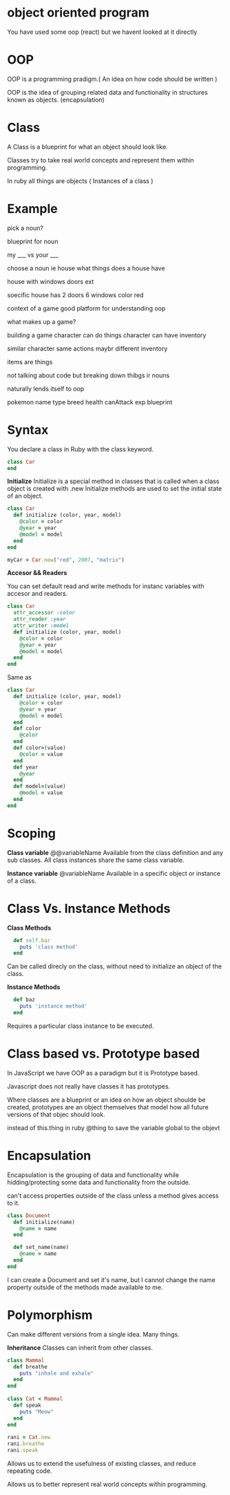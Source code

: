 
# object oriented program 

You have used some oop (react)
but we havent looked at it directly


# OOP

OOP is a programming pradigm.( An idea on how code should be written )

OOP is the idea of grouping related data and functionality in structures known as objects. (encapsulation)



# Class

A Class is a blueprint for what an object should look like. 

Classes try to take real world concepts and represent them within programming.


In ruby all things are objects ( Instances of a class )


# Example

pick a noun? 

blueprint for noun


my ___
vs your ___

choose a noun ie house 
what things does a house have 

house with windows doors 
ext

soecific house has 
2 doors 
6 windows 
color red 


context of a game 
good platform for understanding oop

what makes up a game? 


building a game 
character can do things
character can have inventory

similar character
same actions
maybr different inventory

items are things 

not talking about code but breaking down thibgs ir nouns 

naturally lends itself to oop


pokemon 
name 
type
breed
health
canAttack
exp
blueprint

# Syntax

You declare a class in Ruby with the class keyword.

```Ruby
class Car
end
```
__Initialize__
Initialize is a special method in classes that is called when a class object is created with .new
Initialize methods are used to set the initial state of an object. 

```Ruby
class Car
  def initialize (color, year, model)
    @color = color
    @year = year
    @model = model 
  end
end

myCar = Car.new("red", 2007, "matrix")
```

__Accesor && Readers__

You can set default read and write methods for instanc variables with accesor and readers. 

```Ruby
class Car
  attr_accessor :color
  attr_reader :year
  attr_writer :model
  def initialize (color, year, model)
    @color = color
    @year = year
    @model = model 
  end
end
```

Same as

```Ruby
class Car
  def initialize (color, year, model)
    @color = color
    @year = year
    @model = model 
  end
  def color
    @color
  end
  def color=(value)
    @color = value
  end
  def year
    @year
  end
  def model=(value)
    @model = value
  end
end
```


# Scoping 

__Class variable__ @@variableName 
Available from the class definition and any sub classes. All class instances share the same class variable. 

__Instance variable__ @variableName Available in a specific object or instance of a class. 

# Class Vs. Instance Methods

__Class Methods__
```Ruby
  def self.bar
    puts 'class method'
  end
```
Can be called direcly on the class, without need to initialize an object of the class. 

__Instance Methods__

```Ruby
  def baz
    puts 'instance method'
  end
```
Requires a particular class instance to be executed. 

# Class based vs. Prototype based

In JavaScript we have OOP as a paradigm but it is Prototype based.

Javascript does not really have classes it has prototypes.

Where classes are a blueprint or an idea on how an object shoulde be created, prototypes are an object themselves that model how all future versions of that objec should look. 

instead of this.thing in ruby
@thing to save the variable global to the objevt 

# Encapsulation

Encapsulation is the grouping of data and functionality while hidding/protecting some data and functionality from the outside.  

can't access properties outside of the class unless 
a method gives access to it.

```Ruby
class Document
  def initialize(name)
    @name = name
  end

  def set_name(name)
    @name = name
  end
end
```
I can create a Document and set it's name, but I cannot change the name property outside of the methods made available to me. 


# Polymorphism

Can make different versions from a single idea. Many things. 

__Inheritance__ 
Classes can inherit from other classes. 
```Ruby
class Mammal  
  def breathe  
    puts "inhale and exhale"  
  end  
end  
  
class Cat < Mammal  
  def speak  
    puts "Meow"  
  end  
end  
  
rani = Cat.new  
rani.breathe  
rani.speak  
```
Allows us to extend the usefulness of existing classes, and reduce repeating code. 

Allows us to better represent real world concepts within programming. 
